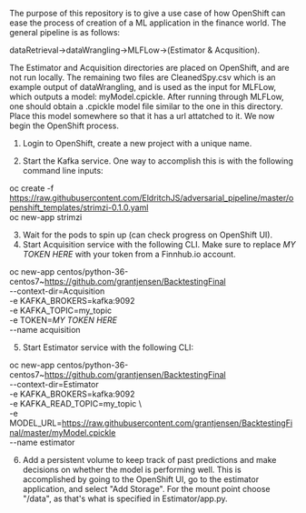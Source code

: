 The purpose of this repository is to give a use case of how OpenShift can ease the process of creation of a ML application in the finance world. The general pipeline is as follows:

dataRetrieval->dataWrangling->MLFLow->(Estimator & Acqusition). 

The Estimator and Acquisition directories are placed on OpenShift, and are not run locally. The remaining two files are CleanedSpy.csv which is an example output of dataWrangling, and is used as the input for MLFLow, which outputs a model: myModel.cpickle.
After running through MLFLow, one should obtain a .cpickle model file similar to the one in this directory. Place this model somewhere so that it has a url attatched to it. We now begin the OpenShift process.

1. Login to OpenShift, create a new project with a unique name.

2. Start the Kafka service. One way to accomplish this is with the following command line inputs: 

oc create -f https://raw.githubusercontent.com/EldritchJS/adversarial_pipeline/master/openshift_templates/strimzi-0.1.0.yaml  
oc new-app strimzi

3. Wait for the pods to spin up (can check progress on OpenShift UI).
4. Start Acquisition service with the following CLI. Make sure to replace *MY TOKEN HERE* with your token from a Finnhub.io account.

oc new-app centos/python-36-centos7~https://github.com/grantjensen/BacktestingFinal \
--context-dir=Acquisition \
-e KAFKA_BROKERS=kafka:9092 \
-e KAFKA_TOPIC=my_topic \
-e TOKEN=*MY TOKEN HERE* \
--name acquisition

5. Start Estimator service with the following CLI:

oc new-app centos/python-36-centos7~https://github.com/grantjensen/BacktestingFinal \
--context-dir=Estimator \
-e KAFKA_BROKERS=kafka:9092 \
-e KAFKA_READ_TOPIC=my_topic \  
-e MODEL_URL=https://raw.githubusercontent.com/grantjensen/BacktestingFinal/master/myModel.cpickle \
--name estimator

6. Add a persistent volume to keep track of past predictions and make decisions on whether the model is performing well. This is accomplished by going to the OpenShift UI, go to the estimator application, and select "Add Storage". For the mount point choose "/data", as that's what is specified in Estimator/app.py. 
